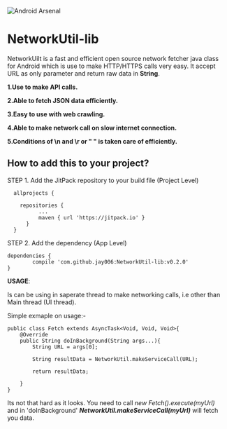 ![Android Arsenal]( https://img.shields.io/badge/Android%20Arsenal-Shriom%20Tripathi-green.svg?style=flat )

# NetworkUtil-lib

NetworkUilt is a fast and efficient open source network fetcher java class for Android which is use to make HTTP/HTTPS 
calls very easy. It accept URL as only parameter and return raw data in __String__.

**1.Use to make API calls.**

**2.Able to fetch JSON data efficiently.**

**3.Easy to use with web crawling.**

**4.Able to make network call on slow internet connection.**

**5.Conditions of \n and \r or " " is taken care of efficiently.**



## How to add this to your project?

STEP 1. Add the JitPack repository to your build file (Project Level)

```
  allprojects {
  
    repositories {
		  ...
		  maven { url 'https://jitpack.io' }
	  }
  }
```



STEP 2. Add the dependency (App Level)

	dependencies {
	        compile 'com.github.jay006:NetworkUtil-lib:v0.2.0'
	}
  



__USAGE__:

Is can be using in saperate thread to make networking calls, i.e other than Main thread (UI thread).

Simple exmaple on usage:-
```
public class Fetch extends AsyncTask<Void, Void, Void>{
	@Override
	public String doInBackground(String args...){
		String URL = args[0];
		
		String resultData = NetworkUtil.makeServiceCall(URL);
		
		return resultData;
		
	}
}
```

Its not that hard as it looks. You need to call *new Fetch().execute(myUrl)* and in 'doInBackground'  __*NetworkUtil.makeServiceCall(myUrl)*__ will fetch you data.
